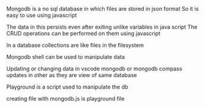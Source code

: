 Mongodb is a no sql database in which files are stored in json format 
So it is easy to use using javascript 

The data in this persists even after exiting unlike variables in java script 
The CRUD operations can be performed on them using javascript 

In a database collections are like  files  in the filesystem 

Mongodb shell can be used to manipulate data 


Updating or changing data in vscode mongodb or mongodb compass updates in other as they are view of same database 

Playground is  a script used to manipulate the db


creating file with mongodb.js is playground file 